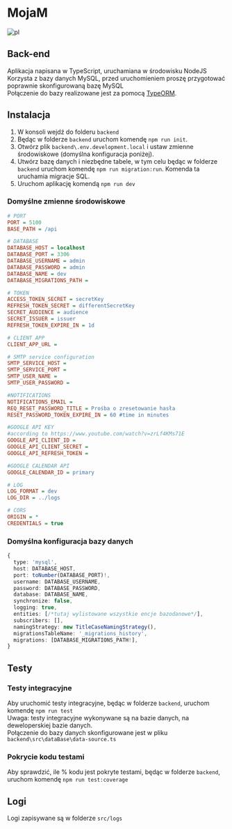 # MojaM

![pl](https://img.shields.io/badge/lang-pl-red.svg)

## Back-end

Aplikacja napisana w TypeScript, uruchamiana w środowisku NodeJS  
Korzysta z bazy danych MySQL, przed uruchomieniem proszę przygotować poprawnie skonfigurowaną bazę MySQL  
Połączenie do bazy realizowane jest za pomocą [TypeORM](https://typeorm.io/).  

## Instalacja
1. W konsoli wejdź do folderu ``backend``
2. Będąc w folderze ``backend`` uruchom komendę ``npm run init``.
3. Otwórz plik ``backend\.env.development.local`` i ustaw zmienne środowiskowe (domyślna konfiguracja poniżej).
4. Utwórz bazę danych i niezbędne tabele, w tym celu będąc w folderze ``backend`` uruchom komendę ``npm run migration:run``. Komenda ta uruchamia migracje SQL.
6. Uruchom aplikację komendą ``npm run dev``

### Domyślne zmienne środowiskowe
```ini
# PORT
PORT = 5100
BASE_PATH = /api

# DATABASE
DATABASE_HOST = localhost
DATABASE_PORT = 3306
DATABASE_USERNAME = admin
DATABASE_PASSWORD = admin
DATABASE_NAME = dev
DATABASE_MIGRATIONS_PATH =

# TOKEN
ACCESS_TOKEN_SECRET = secretKey
REFRESH_TOKEN_SECRET = differentSecretKey
SECRET_AUDIENCE = audience
SECRET_ISSUER = issuer
REFRESH_TOKEN_EXPIRE_IN = 1d

# CLIENT APP
CLIENT_APP_URL =

# SMTP service configuration
SMTP_SERVICE_HOST =
SMTP_SERVICE_PORT =
SMTP_USER_NAME =
SMTP_USER_PASSWORD =

#NOTIFICATIONS
NOTIFICATIONS_EMAIL =
REQ_RESET_PASSWORD_TITLE = Prośba o zresetowanie hasła
RESET_PASSWORD_TOKEN_EXPIRE_IN = 60 #time in minutes

#GOOGLE API KEY
#according to https://www.youtube.com/watch?v=zrLf4KMs71E
GOOGLE_API_CLIENT_ID =
GOOGLE_API_CLIENT_SECRET =
GOOGLE_API_REFRESH_TOKEN =

#GOOGLE CALENDAR API
GOOGLE_CALENDAR_ID = primary

# LOG
LOG_FORMAT = dev
LOG_DIR = ../logs

# CORS
ORIGIN = *
CREDENTIALS = true
```
### Domyślna konfiguracja bazy danych
```ts
{
  type: 'mysql',
  host: DATABASE_HOST,
  port: toNumber(DATABASE_PORT)!,
  username: DATABASE_USERNAME,
  password: DATABASE_PASSWORD,
  database: DATABASE_NAME,
  synchronize: false,
  logging: true,
  entities: [/*tutaj wylistowane wszystkie encje bazodanowe*/],
  subscribers: [],
  namingStrategy: new TitleCaseNamingStrategy(),
  migrationsTableName: '_migrations_history',
  migrations: [DATABASE_MIGRATIONS_PATH!],
}
```

## Testy

### Testy integracyjne

Aby uruchomić testy integracyjne, będąc w folderze ``backend``, uruchom komendę ``npm run test``  
Uwaga: testy integracyjne wykonywane są na bazie danych, na deweloperskiej bazie danych.  
Połączenie do bazy danych skonfigurowane jest w pliku ``backend\src\dataBase\data-source.ts``


### Pokrycie kodu testami

Aby sprawdzić, ile % kodu jest pokryte testami, będąc w folderze ``backend``, uruchom komendę ``npm run test:coverage``  


## Logi

Logi zapisywane są w folderze ``src/logs``